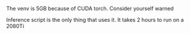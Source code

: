 The venv is 5GB because of CUDA torch. Consider yourself warned

Inference script is the only thing that uses it. It takes 2 hours to run on a 2080Ti

